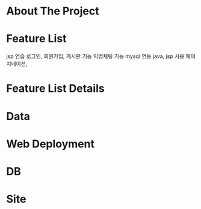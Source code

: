 
# About The Project



# Feature List
jsp 연습
로그인, 회원가입, 게시판 기능
익명채팅 기능
mysql  연동
java, jsp 사용
페이지네이션, 

# Feature List Details


# Data



# Web Deployment



# DB


# Site


